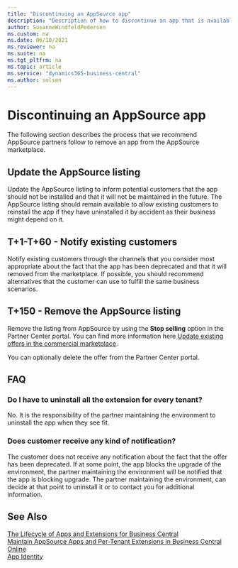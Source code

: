 ```yaml
---
title: "Discontinuing an AppSource app"
description: "Description of how to discontinue an app that is available on AppSource."
author: SusanneWindfeldPedersen
ms.custom: na
ms.date: 06/10/2021
ms.reviewer: na
ms.suite: na
ms.tgt_pltfrm: na
ms.topic: article
ms.service: "dynamics365-business-central"
ms.author: solsen
---
```


# Discontinuing an AppSource app

The following section describes the process that we recommend AppSource partners follow to remove an app from the AppSource marketplace.

## Update the AppSource listing

Update the AppSource listing to inform potential customers that the app should not be installed and that it will not be maintained in the future. The AppSource listing should remain available to allow existing customers to reinstall the app if they have uninstalled it by accident as their business might depend on it.

## T+1-T+60 - Notify existing customers 

Notify existing customers through the channels that you consider most appropriate about the fact that the app has been deprecated and that it will removed from the marketplace. If possible, you should recommend alternatives that the customer can use to fulfill the same business scenarios.

## T+150 - Remove the AppSource listing

Remove the listing from AppSource by using the **Stop selling** option in the Partner Center portal. You can find more information here [Update existing offers in the commercial marketplace](https://docs.microsoft.com/en-us/azure/marketplace/update-existing-offer#stop-distribution-of-an-offer-or-plan).

You can optionally delete the offer from the Partner Center portal.

## FAQ

### Do I have to uninstall all the extension for every tenant?

No. It is the responsibility of the partner maintaining the environment to uninstall the app when they see fit.

### Does customer receive any kind of notification?

The customer does not receive any notification about the fact that the offer has been deprecated. If at some point, the app blocks the upgrade of the environment, the partner maintaining the environment will be notified that the app is blocking upgrade. The partner maintaining the environment, can decide at that point to uninstall it or to contact you for additional information.


## See Also

[The Lifecycle of Apps and Extensions for Business Central](devenv-app-life-cycle.md)  
[Maintain AppSource Apps and Per-Tenant Extensions in Business Central Online](app-maintain.md)  
[App Identity](devenv-app-identity.md)
